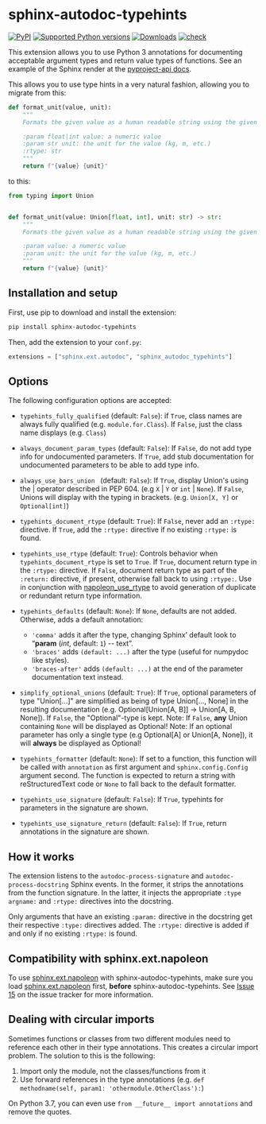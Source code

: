 # sphinx-autodoc-typehints

[![PyPI](https://img.shields.io/pypi/v/sphinx-autodoc-typehints?style=flat-square)](https://pypi.org/project/sphinx-autodoc-typehints/)
[![Supported Python
versions](https://img.shields.io/pypi/pyversions/sphinx-autodoc-typehints.svg)](https://pypi.org/project/sphinx-autodoc-typehints/)
[![Downloads](https://pepy.tech/badge/sphinx-autodoc-typehints/month)](https://pepy.tech/project/sphinx-autodoc-typehints)
[![check](https://github.com/tox-dev/sphinx-autodoc-typehints/actions/workflows/check.yaml/badge.svg)](https://github.com/tox-dev/sphinx-autodoc-typehints/actions/workflows/check.yaml)

This extension allows you to use Python 3 annotations for documenting acceptable argument types and return value types
of functions. See an example of the Sphinx render at the
[pyproject-api docs](https://pyproject-api.readthedocs.io/latest/).

This allows you to use type hints in a very natural fashion, allowing you to migrate from this:

```python
def format_unit(value, unit):
    """
    Formats the given value as a human readable string using the given units.

    :param float|int value: a numeric value
    :param str unit: the unit for the value (kg, m, etc.)
    :rtype: str
    """
    return f"{value} {unit}"
```

to this:

```python
from typing import Union


def format_unit(value: Union[float, int], unit: str) -> str:
    """
    Formats the given value as a human readable string using the given units.

    :param value: a numeric value
    :param unit: the unit for the value (kg, m, etc.)
    """
    return f"{value} {unit}"
```

## Installation and setup

First, use pip to download and install the extension:

```bash
pip install sphinx-autodoc-typehints
```

Then, add the extension to your `conf.py`:

```python
extensions = ["sphinx.ext.autodoc", "sphinx_autodoc_typehints"]
```

## Options

The following configuration options are accepted:

- `typehints_fully_qualified` (default: `False`): if `True`, class names are always fully qualified (e.g.
  `module.for.Class`). If `False`, just the class name displays (e.g. `Class`)
- `always_document_param_types` (default: `False`): If `False`, do not add type info for undocumented parameters. If
  `True`, add stub documentation for undocumented parameters to be able to add type info.
- `always_use_bars_union ` (default: `False`): If `True`, display Union's using the | operator described in PEP 604.
  (e.g `X` | `Y` or `int` | `None`). If `False`, Unions will display with the typing in brackets. (e.g. `Union[X, Y]`
  or `Optional[int]`)
- `typehints_document_rtype` (default: `True`): If `False`, never add an `:rtype:` directive. If `True`, add the
  `:rtype:` directive if no existing `:rtype:` is found.
- `typehints_use_rtype` (default: `True`): Controls behavior when `typehints_document_rtype` is set to `True`. If
  `True`, document return type in the `:rtype:` directive. If `False`, document return type as part of the `:return:`
  directive, if present, otherwise fall back to using `:rtype:`. Use in conjunction with
  [napoleon_use_rtype](https://www.sphinx-doc.org/en/master/usage/extensions/napoleon.html#confval-napoleon_use_rtype)
  to avoid generation of duplicate or redundant return type information.
- `typehints_defaults` (default: `None`): If `None`, defaults are not added. Otherwise, adds a default annotation:

  - `'comma'` adds it after the type, changing Sphinx’ default look to “**param** (_int_, default: `1`) -- text”.
  - `'braces'` adds `(default: ...)` after the type (useful for numpydoc like styles).
  - `'braces-after'` adds `(default: ...)` at the end of the parameter documentation text instead.

- `simplify_optional_unions` (default: `True`): If `True`, optional parameters of type \"Union\[\...\]\" are simplified
  as being of type Union\[\..., None\] in the resulting documentation (e.g. Optional\[Union\[A, B\]\] -\> Union\[A, B,
  None\]). If `False`, the \"Optional\"-type is kept. Note: If `False`, **any** Union containing `None` will be
  displayed as Optional! Note: If an optional parameter has only a single type (e.g Optional\[A\] or Union\[A, None\]),
  it will **always** be displayed as Optional!
- `typehints_formatter` (default: `None`): If set to a function, this function will be called with `annotation` as first
  argument and `sphinx.config.Config` argument second. The function is expected to return a string with reStructuredText
  code or `None` to fall back to the default formatter.
- `typehints_use_signature` (default: `False`): If `True`, typehints for parameters in the signature are shown.
- `typehints_use_signature_return` (default: `False`): If `True`, return annotations in the signature are shown.

## How it works

The extension listens to the `autodoc-process-signature` and `autodoc-process-docstring` Sphinx events. In the former,
it strips the annotations from the function signature. In the latter, it injects the appropriate `:type argname:` and
`:rtype:` directives into the docstring.

Only arguments that have an existing `:param:` directive in the docstring get their respective `:type:` directives
added. The `:rtype:` directive is added if and only if no existing `:rtype:` is found.

## Compatibility with sphinx.ext.napoleon

To use [sphinx.ext.napoleon](http://www.sphinx-doc.org/en/stable/ext/napoleon.html) with sphinx-autodoc-typehints, make
sure you load [sphinx.ext.napoleon](http://www.sphinx-doc.org/en/stable/ext/napoleon.html) first, **before**
sphinx-autodoc-typehints. See [Issue 15](https://github.com/tox-dev/sphinx-autodoc-typehints/issues/15) on the issue
tracker for more information.

## Dealing with circular imports

Sometimes functions or classes from two different modules need to reference each other in their type annotations. This
creates a circular import problem. The solution to this is the following:

1. Import only the module, not the classes/functions from it
2. Use forward references in the type annotations (e.g. `def methodname(self, param1: 'othermodule.OtherClass'):`)

On Python 3.7, you can even use `from __future__ import annotations` and remove the quotes.
